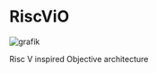 # RiscViO
![grafik](https://media.github.tik.uni-stuttgart.de/user/935/files/3bd22c0d-2e80-478d-98da-463407ee19bb)

Risc V inspired Objective architecture
